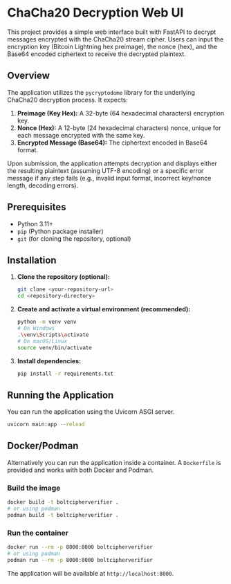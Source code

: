 # ChaCha20 Decryption Web UI

This project provides a simple web interface built with FastAPI to decrypt messages encrypted with the ChaCha20 stream cipher. Users can input the encryption key (Bitcoin Lightning hex preimage), the nonce (hex), and the Base64 encoded ciphertext to receive the decrypted plaintext.

## Overview

The application utilizes the `pycryptodome` library for the underlying ChaCha20 decryption process. It expects:

1.  **Preimage (Key Hex):** A 32-byte (64 hexadecimal characters) encryption key.
2.  **Nonce (Hex):** A 12-byte (24 hexadecimal characters) nonce, unique for each message encrypted with the same key.
3.  **Encrypted Message (Base64):** The ciphertext encoded in Base64 format.

Upon submission, the application attempts decryption and displays either the resulting plaintext (assuming UTF-8 encoding) or a specific error message if any step fails (e.g., invalid input format, incorrect key/nonce length, decoding errors).


## Prerequisites

*   Python 3.11+
*   `pip` (Python package installer)
*   `git` (for cloning the repository, optional)

## Installation

1.  **Clone the repository (optional):**
    ```bash
    git clone <your-repository-url>
    cd <repository-directory>
    ```

2.  **Create and activate a virtual environment (recommended):**
    ```bash
    python -m venv venv
    # On Windows
    .\venv\Scripts\activate
    # On macOS/Linux
    source venv/bin/activate
    ```

3.  **Install dependencies:**
    ```bash
    pip install -r requirements.txt
    ```

## Running the Application

You can run the application using the Uvicorn ASGI server.

```bash
uvicorn main:app --reload
```

## Docker/Podman

Alternatively you can run the application inside a container. A `Dockerfile` is
provided and works with both Docker and Podman.

### Build the image

```bash
docker build -t boltcipherverifier .
# or using podman
podman build -t boltcipherverifier .
```

### Run the container

```bash
docker run --rm -p 8000:8000 boltcipherverifier
# or using podman
podman run --rm -p 8000:8000 boltcipherverifier
```

The application will be available at `http://localhost:8000`.
